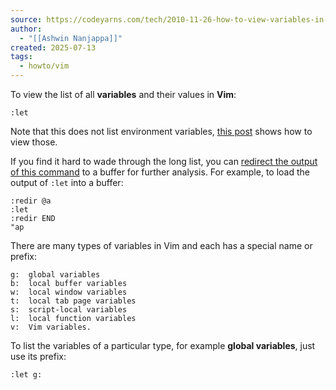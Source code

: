 ```yaml
---
source: https://codeyarns.com/tech/2010-11-26-how-to-view-variables-in-vim.html#gsc.tab=0
author:
  - "[[Ashwin Nanjappa]]"
created: 2025-07-13
tags:
  - howto/vim
---
```

To view the list of all **variables** and their values in **Vim**:

```
:let
```

Note that this does not list environment variables, [this post](https://codeyarns.com/tech/2012/06/26/how-to-view-environment-variables-in-vim/) shows how to view those.

If you find it hard to wade through the long list, you can [redirect the output of this command](http://stackoverflow.com/questions/2573021) to a buffer for further analysis. For example, to load the output of `:let` into a buffer:

```
:redir @a
:let
:redir END
"ap
```

There are many types of variables in Vim and each has a special name or prefix:

```
g:  global variables
b:  local buffer variables
w:  local window variables
t:  local tab page variables
s:  script-local variables
l:  local function variables
v:  Vim variables.
```

To list the variables of a particular type, for example **global variables**, just use its prefix:

```
:let g:
```